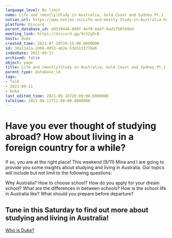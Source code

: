 ```yaml
---
language_level: No limit
name: Life and (mostly)Study in Australia, Gold Coast and Sydney Pt.1
notion_url: https://www.notion.so/Life-and-mostly-Study-in-Australia-Gold-Coast-and-Sydney-Pt-1-30a1142a2d664053a82e53e5133776a6
platform: Discord
parent_database_id: e9339446-880f-4ef0-8ad7-8ad1f507dded
meeting_link: https://discord.gg/9cV2yDcB
hosts: Duke
created_time: 2021-07-20T20:15:00.0000000
id: 30a1142a-2d66-4053-a82e-53e5133776a6
indexDate: 2021-09-11
archived: false
object: page
title: Life and (mostly)Study in Australia, Gold Coast and Sydney Pt.1
parent_type: database_id
tags:
- Talk
- 2021-09-11
- Duke
last_edited_time: 2021-09-16T20:09:00.0000000
talktime: 2021-09-11T21:00:00.0000000
---
```



# Have you ever thought of studying abroad? How about living in a foreign country for a while?

If so, you are at the right place! This weekend (9/11) Mina and I are going to provide you some insights about studying and living in Australia. Our topics will include but not limit to the following questions:

Why Australia?
How to choose school?
How do you apply for your dream school?
What are the differences in between schools?
How is the school life in Australia like?
What should you prepare before departure?

## Tune in this Saturday to find out more about studying and living in Australia!
[Who is Duke?](/e0958ccc596f4efea798c99507f0f16e)









